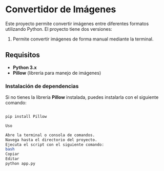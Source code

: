 # Convertidor de Imágenes

Este proyecto permite convertir imágenes entre diferentes formatos utilizando Python. El proyecto tiene dos versiones:

1. Permite convertir imágenes de forma manual mediante la terminal.

## Requisitos

- **Python 3.x**
- **Pillow** (librería para manejo de imágenes)
  
### Instalación de dependencias

Si no tienes la librería **Pillow** instalada, puedes instalarla con el siguiente comando:

```bash

pip install Pillow

Uso

Abre la terminal o consola de comandos.
Navega hasta el directorio del proyecto.
Ejecuta el script con el siguiente comando:
bash
Copiar
Editar
python app.py
